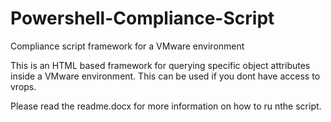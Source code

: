 # Powershell-Compliance-Script
Compliance script framework for a VMware environment

This is an HTML based framework for querying specific object attributes inside a VMware environment.
This can be used if you dont have access to vrops.

Please read the readme.docx for more information on how to ru nthe script.


